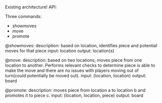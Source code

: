 Existing architecture!
API: 

Three commands:
  - showmoves
  - move
  - promote

@showmoves:
  description: based on location, identifies piece and potential moves for that piece
    input: location
    output: location(s)
  
@move:
  description: based on two locations, moves piece from one location to another. Performs relevant checks to determine piece is able to make the move and there are no issues with players moving out of turn(could potentially be moved out). 
    input: (location, location)
    output: board

@promote:
  description: moves piece from location a to location b and promotes it to piece c. 
    input: (location, location, piece)
    output: board
